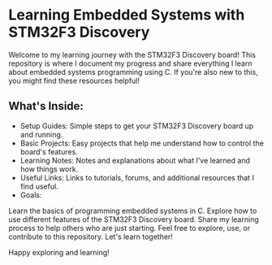 # Learning Embedded Systems with STM32F3 Discovery
Welcome to my learning journey with the STM32F3 Discovery board! This repository is where I document my progress and share everything I learn about embedded systems programming using C. If you're also new to this, you might find these resources helpful!

## What's Inside:

- Setup Guides: Simple steps to get your STM32F3 Discovery board up and running.
- Basic Projects: Easy projects that help me understand how to control the board's features.
- Learning Notes: Notes and explanations about what I've learned and how things work.
- Useful Links: Links to tutorials, forums, and additional resources that I find useful.
- Goals:

Learn the basics of programming embedded systems in C.
Explore how to use different features of the STM32F3 Discovery board.
Share my learning process to help others who are just starting.
Feel free to explore, use, or contribute to this repository. Let's learn together!

Happy exploring and learning!
